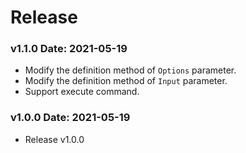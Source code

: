 # Release

### v1.1.0 Date: 2021-05-19
- Modify the definition method of `Options` parameter.
- Modify the definition method of `Input` parameter.
- Support execute command.


### v1.0.0 Date: 2021-05-19
- Release v1.0.0
